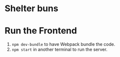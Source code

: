 # Shelter buns

# Run the Frontend

1. `npm dev-bundle` to have Webpack bundle the code.
2. `npm start` in another terminal to run the server.
